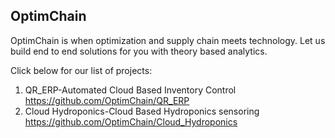 ## OptimChain

OptimChain is when optimization and supply chain meets technology. Let us build end to end solutions for you with theory based analytics. 

Click below for our list of projects:

1. QR_ERP-Automated Cloud Based Inventory Control <https://github.com/OptimChain/QR_ERP>
3. Cloud Hydroponics-Cloud Based Hydroponics sensoring <https://github.com/OptimChain/Cloud_Hydroponics>

